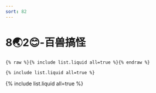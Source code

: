 ```yaml
---
sort: 82
---
```


# 8🌏2😊-百兽搞怪

```
{% raw %}{% include list.liquid all=true %}{% endraw %}

{% include list.liquid all=true %}
```

{% include list.liquid all=true %}
